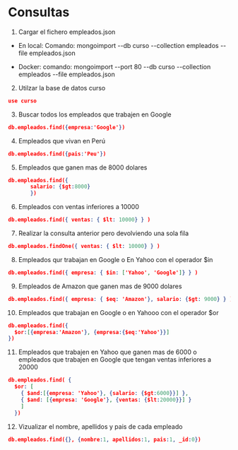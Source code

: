 
# Consultas 

1. Cargar el fichero empleados.json

- En local:
    Comando:
      mongoimport --db curso --collection empleados --file empleados.json

- Docker:
    comando:
      mongoimport --port 80 --db curso --collection empleados --file empleados.json

2. Utilzar la base de datos curso

```json
use curso
```

3. Buscar todos los empleados que trabajen en Google

```Json
db.empleados.find({empresa:'Google'})
```

4. Empleados que vivan en Perú

```Json
db.empleados.find({pais:'Peu'})
```

5. Empleados que ganen mas de 8000 dolares

```Json
db.empleados.find({
       salario: {$gt:8000}
       })
```

6. Empleados con ventas inferiores a 10000

```Json
db.empleados.find({ ventas: { $lt: 10000} } )
```

7. Realizar la consulta anterior pero devolviendo una sola fila

```Json
db.empleados.findOne({ ventas: { $lt: 10000} } )
```

8. Empleados qur trabajan en Google o En Yahoo con el operador $in

```json
db.empleados.find({ empresa: { $in: ['Yahoo', 'Google']} } )
```

9. Empleados de Amazon que ganen mas de 9000 dolares 

```json
db.empleados.find({ empresa: { $eq: 'Amazon'}, salario: {$gt: 9000} } )
```

10. Empleados que trabajan en Google o en Yahooo con el operador $or

```json
db.empleados.find({
  $or:[{empresa:'Amazon'}, {empresa:{$eq:'Yahoo'}}]
})
```

11. Empleados que trabajen en Yahoo que ganen mas de 6000 o empleados que trabajen 
en Google que tengan ventas inferiores a 20000

```json
db.empleados.find( { 
  $or: [ 
    { $and:[{empresa: 'Yahoo'}, {salario: {$gt:6000}}] }, 
    { $and: [{empresa: 'Google'}, {ventas: {$lt:20000}}] } 
    ] 
  })
```

12. Vizualizar el nombre, apellidos y pais de cada empleado
```json
db.empleados.find({}, {nombre:1, apellidos:1, pais:1, _id:0})
```

